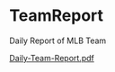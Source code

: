 # TeamReport
Daily Report of MLB Team

[Daily-Team-Report.pdf](https://github.com/bbannach/TeamReport/files/9428002/Daily-Team-Report.pdf)
